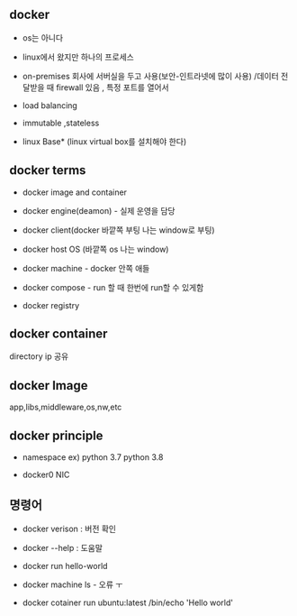 ## docker

- os는 아니다
- linux에서 왔지만 하나의 프로세스
- on-premises  회사에 서버실을 두고 사용(보안-인트라넷에 많이 사용) /데이터 전달받을 때 firewall 있음 , 특정 포트를 열어서



- load balancing

- immutable ,stateless

- linux Base* (linux virtual box를 설치해야 한다)



## docker terms

- docker image and container
- docker engine(deamon) - 실제 운영을 담당

- docker client(docker 바깥쪽 부팅 나는 window로 부팅)
- docker host OS (바깥쪽 os 나는 window)
- docker machine - docker 안쪽 애들
- docker compose - run 할 때 한번에 run할 수 있게함
- docker registry

## docker container

directory ip 공유

## docker Image

app,libs,middleware,os,nw,etc



## docker principle

- namespace  ex) python 3.7 python 3.8

- docker0 NIC

## 명령어



- docker verison  : 버전 확인

- docker --help : 도움말

- docker run hello-world

- docker machine ls - 오류 ㅜ

- docker cotainer run ubuntu:latest  /bin/echo 'Hello world'





